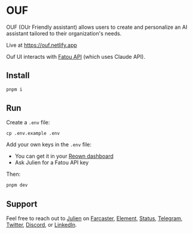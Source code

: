# OUF

OUF (OUr Friendly assistant) allows users to create and personalize an AI assistant tailored to their organization's needs.

Live at https://ouf.netlify.app

Ouf UI interacts with [Fatou API](https://github.com/w3hc/fatou) (which uses Claude API).

## Install

```bash
pnpm i
```

## Run

Create a `.env` file:

```
cp .env.example .env
```

Add your own keys in the `.env` file:

- You can get it in your [Reown dashboard](https://cloud.reown.com/)
- Ask Julien for a Fatou API key

Then:

```bash
pnpm dev
```

## Support

Feel free to reach out to [Julien](https://github.com/julienbrg) on [Farcaster](https://warpcast.com/julien-), [Element](https://matrix.to/#/@julienbrg:matrix.org), [Status](https://status.app/u/iwSACggKBkp1bGllbgM=#zQ3shmh1sbvE6qrGotuyNQB22XU5jTrZ2HFC8bA56d5kTS2fy), [Telegram](https://t.me/julienbrg), [Twitter](https://twitter.com/julienbrg), [Discord](https://discordapp.com/users/julienbrg), or [LinkedIn](https://www.linkedin.com/in/julienberanger/).
